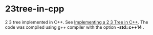 23tree-in-cpp
=============

2 3 tree implemented in C++. See [Implementing a 2 3 Tree in C++](http://cplusplus.kurttest.com/notes/tree23.html ). The code was compiled using g++
compiler with the option **-std=c++14** . 

